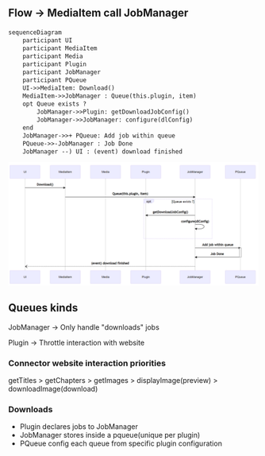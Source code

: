 ## Flow -> MediaItem call JobManager

```mermaid
sequenceDiagram
    participant UI
    participant MediaItem
    participant Media
    participant Plugin
    participant JobManager
    participant PQueue
    UI->>MediaItem: Download()
    MediaItem->>JobManager : Queue(this.plugin, item)
    opt Queue exists ?
        JobManager->>Plugin: getDownloadJobConfig()
        JobManager->>JobManager: configure(dlConfig)
    end
    JobManager->>+ PQueue: Add job within queue
    PQueue->>-JobManager : Job Done
    JobManager --) UI : (event) download finished
```

![JobsSequenceDiagram](images/JobsSequenceDiagram.png)

## Queues kinds

JobManager -> Only handle "downloads" jobs

Plugin -> Throttle interaction with website

### Connector website interaction priorities

getTitles > getChapters > getImages > displayImage(preview) > downloadImage(download)

### Downloads

- Plugin declares jobs to JobManager
- JobManager stores inside a pqueue(unique per plugin)
- PQueue config each queue from specific plugin configuration
